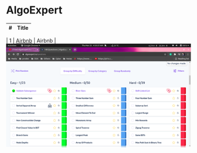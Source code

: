 # AlgoExpert

|  #  |      Title      | 
|-----|---------------- |

|  1  | [Airbnb](https://github.com/rajeevranjancom/AlgoExpert/blob/main/1.png) | Airbnb |
 <img src="https://github.com/rajeevranjancom/AlgoExpert/blob/main/1.png" style="max-width: 100%;" alt="Welcome images" />
